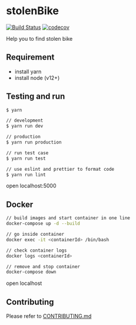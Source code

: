 # stolenBike

[![Build Status](https://travis-ci.com/yeukfei02/stolenBike.svg?branch=master)](https://travis-ci.com/yeukfei02/stolenBike)
[![codecov](https://codecov.io/gh/yeukfei02/stolenBike/branch/master/graph/badge.svg)](https://codecov.io/gh/yeukfei02/stolenBike)

Help you to find stolen bike

## Requirement

- install yarn
- install node (v12+)

## Testing and run

```zsh
$ yarn

// development
$ yarn run dev

// production
$ yarn run production

// run test case
$ yarn run test

// use eslint and prettier to format code
$ yarn run lint
```

open localhost:5000

## Docker

```zsh
// build images and start container in one line
docker-compose up -d --build

// go inside container
docker exec -it <containerId> /bin/bash

// check container logs
docker logs <containerId>

// remove and stop container
docker-compose down
```

open localhost

## Contributing

Please refer to [CONTRIBUTING.md](https://github.com/yeukfei02/stolenBike/blob/master/CONTRIBUTING.md)

